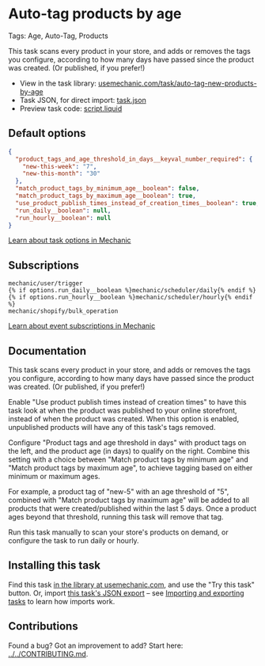 # Auto-tag products by age

Tags: Age, Auto-Tag, Products

This task scans every product in your store, and adds or removes the tags you configure, according to how many days have passed since the product was created. (Or published, if you prefer!)

* View in the task library: [usemechanic.com/task/auto-tag-new-products-by-age](https://usemechanic.com/task/auto-tag-new-products-by-age)
* Task JSON, for direct import: [task.json](../../tasks/auto-tag-new-products-by-age.json)
* Preview task code: [script.liquid](./script.liquid)

## Default options

```json
{
  "product_tags_and_age_threshold_in_days__keyval_number_required": {
    "new-this-week": "7",
    "new-this-month": "30"
  },
  "match_product_tags_by_minimum_age__boolean": false,
  "match_product_tags_by_maximum_age__boolean": true,
  "use_product_publish_times_instead_of_creation_times__boolean": true,
  "run_daily__boolean": null,
  "run_hourly__boolean": null
}
```

[Learn about task options in Mechanic](https://docs.usemechanic.com/article/471-task-options)

## Subscriptions

```liquid
mechanic/user/trigger
{% if options.run_daily__boolean %}mechanic/scheduler/daily{% endif %}
{% if options.run_hourly__boolean %}mechanic/scheduler/hourly{% endif %}
mechanic/shopify/bulk_operation
```

[Learn about event subscriptions in Mechanic](https://docs.usemechanic.com/article/408-subscriptions)

## Documentation

This task scans every product in your store, and adds or removes the tags you configure, according to how many days have passed since the product was created. (Or published, if you prefer!)

Enable "Use product publish times instead of creation times" to have this task look at when the product was published to your online storefront, instead of when the product was created. When this option is enabled, unpublished products will have any of this task's tags removed.

Configure "Product tags and age threshold in days" with product tags on the left, and the product age (in days) to qualify on the right. Combine this setting with a choice between "Match product tags by minimum age" and "Match product tags by maximum age", to achieve tagging based on either minimum or maximum ages.

For example, a product tag of "new-5" with an age threshold of "5", combined with "Match product tags by maximum age" will be added to all products that were created/published within the last 5 days. Once a product ages beyond that threshold, running this task will remove that tag.

Run this task manually to scan your store's products on demand, or configure the task to run daily or hourly.

## Installing this task

Find this task [in the library at usemechanic.com](https://usemechanic.com/task/auto-tag-new-products-by-age), and use the "Try this task" button. Or, import [this task's JSON export](../../tasks/auto-tag-new-products-by-age.json) – see [Importing and exporting tasks](https://docs.usemechanic.com/article/505-importing-and-exporting-tasks) to learn how imports work.

## Contributions

Found a bug? Got an improvement to add? Start here: [../../CONTRIBUTING.md](../../CONTRIBUTING.md).
